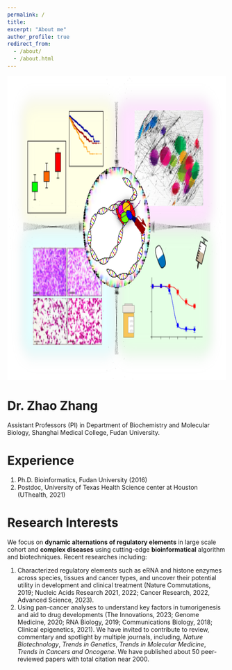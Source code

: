 ```yaml
---
permalink: /
title: 
excerpt: "About me"
author_profile: true
redirect_from: 
  - /about/
  - /about.html
---
```

<div style="float: center;">
        <img src="/images/figure.png" width="1000px" height="700px">
</div>

Dr. Zhao Zhang
======
Assistant Professors (PI) in Department of Biochemistry and Molecular Biology, Shanghai Medical College, Fudan University.

Experience
======
1. Ph.D. Bioinformatics, Fudan University (2016)
2. Postdoc, University of Texas Health Science center at Houston (UThealth, 2021)

Research Interests
======
We focus on **dynamic alternations of regulatory elements** in large scale cohort and **complex diseases** using cutting-edge **bioinformatical** algorithm and biotechniques. 
Recent researches including: 
1. Characterized regulatory elements such as eRNA and histone enzymes across species, tissues and cancer types, and uncover their potential utility in development and clinical treatment (Nature Commutations, 2019; Nucleic Acids Research 2021, 2022; Cancer Research, 2022, Advanced Science, 2023).
2. Using pan-cancer analyses to understand key factors in tumorigenesis and aid to drug developments (The Innovations, 2023; Genome Medicine, 2020; RNA Biology, 2019; Communications Biology, 2018; Clinical epigenetics, 2021).
We have invited to contribute to review, commentary and spotlight by multiple journals, including, *Nature Biotechnology*, *Trends in Genetics*, *Trends in Molecular Medicine*, *Trends in Cancers and Oncogene*. We have published about 50 peer-reviewed papers with total citation near 2000. 
